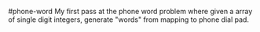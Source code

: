 #phone-word
My first pass at the phone word problem where given a array of single digit integers, generate "words" from mapping to phone dial pad.

